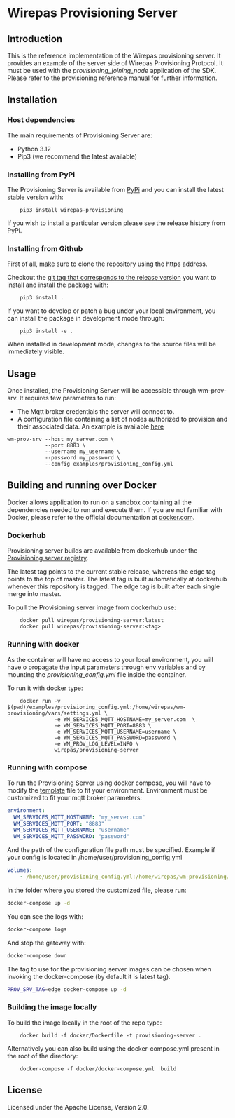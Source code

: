 # Wirepas Provisioning Server

## Introduction

This is the reference implementation of the Wirepas provisioning server. It provides an example of the server side of Wirepas
Provisioning Protocol. It must be used with the _provisioning_joining_node_ application of the SDK. Please refer to the
provisioning reference manual for further information.

## Installation

### Host dependencies

The main requirements of Provisioning Server are:

-   Python 3.12
-   Pip3 (we recommend the latest available)

### Installing from PyPi

The Provisioning Server is available from [PyPi](https://pypi.org/project/wirepas-provisioning/) and you can install the
latest stable version with:

```shell
    pip3 install wirepas-provisioning
```

If you wish to install a particular version please see the release history from PyPi.

### Installing from Github

First of all, make sure to clone the repository using the https address.

Checkout the [git tag that corresponds to the release version](https://github.com/wirepas/wm-provisioning/releases) you want
to install and install the package with:

```shell
    pip3 install .
```

If you want to develop or patch a bug under your local environment, you can install the package in development mode through:

```shell
    pip3 install -e .
```

When installed in development mode, changes to the source files will be immediately visible.

## Usage

Once installed, the Provisioning Server will be accessible through wm-prov-srv.
It requires few parameters to run:
 - The Mqtt broker credentials the server will connect to.
 - A configuration file containing a list of nodes authorized to provision and their associated data. An example is available
[here](examples/provisioning_config.yml)

```shell
wm-prov-srv --host my_server.com \
            --port 8883 \
            --username my_username \
            --password my_password \
            --config examples/provisioning_config.yml
```

## Building and running over Docker

Docker allows application to run on a sandbox containing all the dependencies needed to run and execute them.
If you are not familiar with Docker, please refer to the official documentation at [docker.com](https://www.docker.com).

### Dockerhub

Provisioning server builds are available from dockerhub under the
[Provisioning server registry](https://hub.docker.com/r/wirepas/provisioning-server).

The latest tag points to the current stable release, whereas the edge tag points to the top of master. The latest tag is built
automatically at dockerhub whenever this repository is tagged. The edge tag is built after each single merge into master.

To pull the Provisioning server image from dockerhub use:

```shell
    docker pull wirepas/provisioning-server:latest
    docker pull wirepas/provisioning-server:<tag>
```

### Running with docker

As the container will have no access to your local environment, you will have o propagate the input parameters through env
variables and by mounting the _provisioning_config.yml_ file inside the container.

To run it with docker type:

```shell
    docker run -v $(pwd)/examples/provisioning_config.yml:/home/wirepas/wm-provisioning/vars/settings.yml \
               -e WM_SERVICES_MQTT_HOSTNAME=my_server.com  \
               -e WM_SERVICES_MQTT_PORT=8883 \
               -e WM_SERVICES_MQTT_USERNAME=username \
               -e WM_SERVICES_MQTT_PASSWORD=password \
               -e WM_PROV_LOG_LEVEL=INFO \
               wirepas/provisioning-server
```

### Running with compose

To run the Provisioning Server using docker compose, you will have to modify the [template](docker/docker-compose.yml) file to fit your environment.
Environment must be customized to fit your mqtt broker parameters:

```yml
environment:
  WM_SERVICES_MQTT_HOSTNAME: "my_server.com"
  WM_SERVICES_MQTT_PORT: "8883"
  WM_SERVICES_MQTT_USERNAME: "username"
  WM_SERVICES_MQTT_PASSWORD: "password"
```

And the path of the configuration file path must be specified. Example if your config is located in /home/user/provisioning_config.yml

```yml
volumes:
    - /home/user/provisioning_config.yml:/home/wirepas/wm-provisioning/vars/settings.yml
```


In the folder where you stored the customized file, please run:

```bash
docker-compose up -d
```
You can see the logs with:

```bash
docker-compose logs
```
And stop the gateway with:

```bash
docker-compose down
```

The tag to use for the provisioning server images can be chosen when invoking the docker-compose (by default it is latest tag).

```bash
PROV_SRV_TAG=edge docker-compose up -d
```

### Building the image locally

To build the image locally in the root of the repo type:

```shell
    docker build -f docker/Dockerfile -t provisioning-server .
```

Alternatively you can also build using the docker-compose.yml present in
the root of the directory:

```shell
    docker-compose -f docker/docker-compose.yml  build
```

## License

Licensed under the Apache License, Version 2.0.